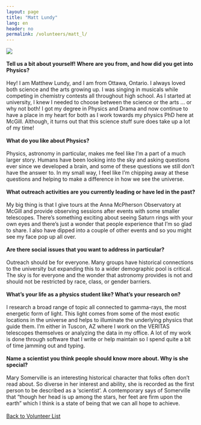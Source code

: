 ```yaml
---
layout: page
title: "Matt Lundy"
lang: en
header: no
permalink: /volunteers/matt_l/
---
```

<img src="http://www.physics.mcgill.ca/~outreach/team/mattlundy.jpeg" />
<br><br>
<b>Tell us a bit about yourself! Where are you from, and how did you get into Physics?</b>
<br><br>
Hey! I am Matthew Lundy, and I am from Ottawa, Ontario. I always loved both science and the arts growing up. I was singing in musicals while competing in chemistry contests all throughout high school. As I started at university, I knew I needed to choose between the science or the arts ... or why not both! I got my degree in Physics and Drama and now continue to have a place in my heart for both as I work towards my physics PhD here at McGill. Although, it turns out that this science stuff sure does take up a lot of my time!
<br><br>
<b>What do you like about Physics?</b>
<br><br>
Physics, astronomy in particular, makes me feel like I’m a part of a much larger story. Humans have been looking into the sky and asking questions ever since we developed a brain, and some of these questions we still don’t have the answer to. In my small way, I feel like I’m chipping away at these questions and helping to make a difference in how we see the universe.
<br><br>
<b>What outreach activities are you currently leading or have led in the past?</b>
<br><br>
My big thing is that I give tours at the Anna McPherson Observatory at McGill and provide observing sessions after events with some smaller telescopes. There’s something exciting about seeing Saturn rings with your own eyes and there’s just a wonder that people experience that I’m so glad to share. I also have dipped into a couple of other events and so you might see my face pop up all over.
<br><br>
<b>Are there social issues that you want to address in particular?</b>
<br><br>
Outreach should be for everyone. Many groups have historical connections to the university but expanding this to a wider demographic pool is critical. The sky is for everyone and the wonder that astronomy provides is not and should not be restricted by race, class, or gender barriers.
<br><br>
<b>What’s your life as a physics student like? What’s your research on?</b>
<br><br>
I research a broad range of topic all connected to gamma-rays, the most energetic form of light. This light comes from some of the most exotic locations in the universe and helps to illuminate the underlying physics that guide them. I’m either in Tuscon, AZ where I work on the VERITAS telescopes themselves or analyzing the data in my office. A lot of my work is done through software that I write or help maintain so I spend quite a bit of time jamming out and typing.
<br><br>
<b>Name a scientist you think people should know more about. Why is she special?</b>
<br><br>
Mary Somerville is an interesting historical character that folks often don’t read about. So diverse in her interest and ability, she is recorded as the first person to be described as a ‘scientist’. A contemporary says of Somerville that “though her head is up among the stars, her feet are firm upon the earth” which I think is a state of being that we can all hope to achieve.
<br><br>
<a href="/volunteers/">Back to Volunteer List</a>
